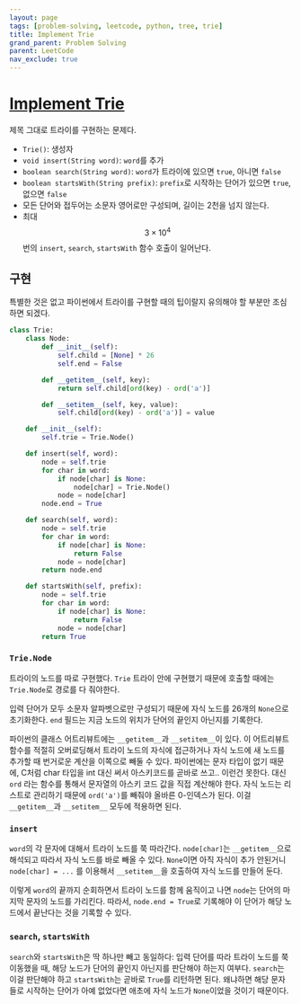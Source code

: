 ```yaml
---
layout: page
tags: [problem-solving, leetcode, python, tree, trie]
title: Implement Trie
grand_parent: Problem Solving
parent: LeetCode
nav_exclude: true
---
```


# [Implement Trie](https://leetcode.com/problems/implement-trie-prefix-tree/)

 제목 그대로 트라이를 구현하는 문제다.

 - `Trie()`: 생성자
 - `void insert(String word)`: `word`를 추가
 - `boolean search(String word)`: `word`가 트라이에 있으면 `true`,
   아니면 `false`
 - `boolean startsWith(String prefix)`: `prefix`로 시작하는 단어가
   있으면 `true`, 없으면 `false`
 - 모든 단어와 접두어는 소문자 영어로만 구성되며, 길이는 2천을 넘지
   않는다.
 - 최대 $$ 3 \times 10^4 $$ 번의 `insert`, `search`, `startsWith` 함수
   호출이 일어난다.


## 구현

 특별한 것은 없고 파이썬에서 트라이를 구현할 때의 팁이랄지 유의해야 할
 부분만 조심하면 되겠다.

```python
class Trie:
    class Node:
        def __init__(self):
            self.child = [None] * 26
            self.end = False

        def __getitem__(self, key):
            return self.child[ord(key) - ord('a')]

        def __setitem__(self, key, value):
            self.child[ord(key) - ord('a')] = value

    def __init__(self):
        self.trie = Trie.Node()

    def insert(self, word):
        node = self.trie
        for char in word:
            if node[char] is None:
                node[char] = Trie.Node()
            node = node[char]
        node.end = True

    def search(self, word):
        node = self.trie
        for char in word:
            if node[char] is None:
                return False
            node = node[char]
        return node.end

    def startsWith(self, prefix):
        node = self.trie
        for char in word:
            if node[char] is None:
                return False
            node = node[char]
        return True
```

### `Trie.Node`

 트라이의 노드를 따로 구현했다. `Trie` 트라이 안에 구현했기 때문에
 호출할 때에는 `Trie.Node`로 경로를 다 줘야한다.

 입력 단어가 모두 소문자 알파벳으로만 구성되기 때문에 자식 노드를
 26개의 `None`으로 초기화한다. `end` 필드는 지금 노드의 위치가 단어의
 끝인지 아닌지를 기록한다.

 파이썬의 클래스 어트리뷰트에는 `__getitem__`과 `__setitem__`이
 있다. 이 어트리뷰트 함수를 적절히 오버로딩해서 트라이 노드의 자식에
 접근하거나 자식 노드에 새 노드를 추가할 때 번거로운 계산을 이쪽으로
 빼둘 수 있다. 파이썬에는 문자 타입이 없기 때문에, C처럼 char 타입을
 int 대신 써서 아스키코드를 곧바로 쓰고.. 이런건 못한다. 대신 `ord`
 라는 함수를 통해서 문자열의 아스키 코드 값을 직접 계산해야 한다. 자식
 노드는 리스트로 관리하기 때문에 `ord('a')`를 빼줘야 올바른 0-인덱스가
 된다. 이걸 `__getitem__`과 `__setitem__` 모두에 적용하면 된다.

### `insert`

 `word`의 각 문자에 대해서 트라이 노드를 쭉 따라간다. `node[char]`는
 `__getitem__`으로 해석되고 따라서 자식 노드를 바로 빼올 수
 있다. `None`이면 아직 자식이 추가 안된거니 `node[char] = ...` 를
 이용해서 `__setitem__`을 호출하여 자식 노드를 만들어 둔다.

 이렇게 `word`의 끝까지 순회하면서 트라이 노드를 함께 움직이고 나면
 `node`는 단어의 마지막 문자의 노드를 가리킨다. 따라서, `node.end =
 True`로 기록해야 이 단어가 해당 노드에서 끝난다는 것을 기록할 수
 있다.

### `search`, `startsWith`

 `search`와 `startsWith`은 딱 하나만 빼고 동일하다: 입력 단어를 따라
 트라이 노드를 쭉 이동했을 때, 해당 노드가 단어의 끝인지 아닌지를
 판단해야 하는지 여부다. `search`는 이걸 판단해야 하고 `startsWith`는
 곧바로 `True`를 리턴하면 된다. 왜냐하면 해당 문자들로 시작하는 단어가
 아예 없었다면 애초에 자식 노드가 `None`이었을 것이기 때문이다.
